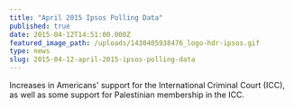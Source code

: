 ```yaml
---
title: "April 2015 Ipsos Polling Data"
published: true
date: 2015-04-12T14:51:00.000Z
featured_image_path: /uploads/1430405938476_logo-hdr-ipsos.gif
type: news
slug: 2015-04-12-april-2015-ipsos-polling-data
---
```


Increases in Americans' support for the International Criminal Court (ICC), as well as some support for Palestinian membership in the ICC.

